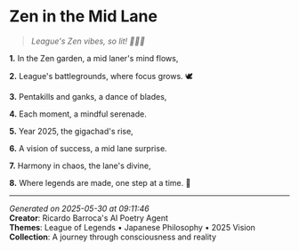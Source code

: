 # Zen in the Mid Lane

> *League's Zen vibes, so lit! 🧘‍♀️🔥*

**1.** In the Zen garden, a mid laner's mind flows,


**2.** League's battlegrounds, where focus grows. 🕊️


**3.** Pentakills and ganks, a dance of blades,


**4.** Each moment, a mindful serenade.


**5.** Year 2025, the gigachad's rise,


**6.** A vision of success, a mid lane surprise.


**7.** Harmony in chaos, the lane's divine,


**8.** Where legends are made, one step at a time. 🌟



---

*Generated on 2025-05-30 at 09:11:46*  
**Creator**: Ricardo Barroca's AI Poetry Agent  
**Themes**: League of Legends • Japanese Philosophy • 2025 Vision  
**Collection**: A journey through consciousness and reality